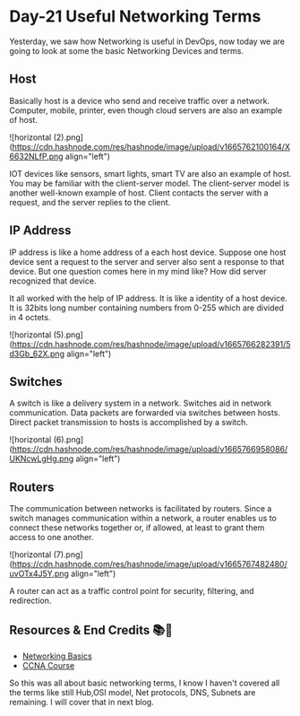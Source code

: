 # Day-21 Useful Networking Terms

Yesterday, we saw how Networking is useful in DevOps, now today we are going to look at some the basic Networking Devices and terms.

## Host
Basically host is a device who send and receive traffic over a network. Computer, mobile, printer, even though cloud servers are also an example of host.


![horizontal (2).png](https://cdn.hashnode.com/res/hashnode/image/upload/v1665762100164/X6632NLfP.png align="left")

IOT devices like sensors, smart lights, smart TV are also an example of host. You may be familiar with the client-server model. The client-server model is another well-known example of host. Client contacts the server with a request, and the server replies to the client.

## IP Address
IP address is like a home address of a each host device. Suppose one host device sent a request to the server and server also sent a response to that device. But one question comes here in my mind like? How did server recognized that device.

It all worked with the help of IP address. It is like a identity of a host device. It is 32bits long number containing numbers from 0-255 which are divided in 4 octets.


![horizontal (5).png](https://cdn.hashnode.com/res/hashnode/image/upload/v1665766282391/5d3Gb_62X.png align="left")

## Switches
A switch is like a delivery system in a network. Switches aid in network communication. Data packets are forwarded via switches between hosts. Direct packet transmission to hosts is accomplished by a switch.


![horizontal (6).png](https://cdn.hashnode.com/res/hashnode/image/upload/v1665766958086/UKNcwLgHg.png align="left")

## Routers 
The communication between networks is facilitated by routers. Since a switch manages communication within a network, a router enables us to connect these networks together or, if allowed, at least to grant them access to one another.

![horizontal (7).png](https://cdn.hashnode.com/res/hashnode/image/upload/v1665767482480/uvOTx4J5Y.png align="left")

A router can act as a traffic control point for security, filtering, and redirection. 

## Resources & End Credits 📚👋
- [ Networking Basics](https://youtu.be/H7-NR3Q3BeI)
- [ CCNA Course](https://youtu.be/rv3QK2UquxM)

So this was all about basic networking terms, I know I haven't covered all the terms like still Hub,OSI model, Net protocols, DNS, Subnets are remaining. I will cover that in next blog.



